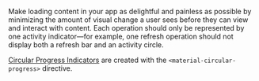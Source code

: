 Make loading content in your app as delightful and painless as possible by minimizing the amount of visual change a user sees before they can view and interact with content. Each operation should only be represented by one activity indicator—for example, one refresh operation should not display both a refresh bar and an activity circle.

[Circular Progress Indicators](https://www.google.com/design/spec/components/progress-activity.html#progress-activity-types-of-indicators) are created with the `<material-circular-progress>` directive.

